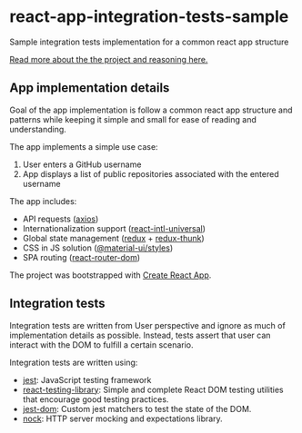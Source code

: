 # react-app-integration-tests-sample
Sample integration tests implementation for a common react app structure

[Read more about the the project and reasoning here.](https://www.toptal.com/react/react-testing-library-tutorial)

## App implementation details

Goal of the app implementation is follow a common react app structure and patterns while keeping it simple and small for ease of reading and understanding.

The app implements a simple use case:
1. User enters a GitHub username
2. App displays a list of public repositories associated with the entered username

The app includes:

 - API requests ([axios](https://github.com/axios/axios))
 - Internationalization support ([react-intl-universal](https://github.com/alibaba/react-intl-universal))
 - Global state management ([redux](https://github.com/reduxjs/redux) + [redux-thunk](https://github.com/reduxjs/redux-thunk))
 - CSS in JS solution ([@material-ui/styles](https://material-ui.com/styles/basics/))
 - SPA routing ([react-router-dom](https://github.com/ReactTraining/react-router/tree/master/packages/react-router-dom))

The project was bootstrapped with [Create React App](./README.CRA.md).

## Integration tests

Integration tests are written from User perspective and ignore as much of implementation details as possible.
Instead, tests assert that user can interact with the DOM to fulfill a certain scenario.

Integration tests are written using:

 - [jest](https://github.com/facebook/jest): JavaScript testing framework
 - [react-testing-library](https://github.com/testing-library/react-testing-library): Simple and complete React DOM testing utilities that encourage good testing practices.
 - [jest-dom](https://github.com/testing-library/jest-dom): Custom jest matchers to test the state of the DOM.
 - [nock](https://github.com/nock/nock): HTTP server mocking and expectations library.


